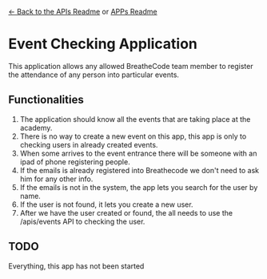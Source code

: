 [<- Back to the APIs Readme](../docs/README.md) or [APPs Readme](../README.md)

# Event Checking Application

This application allows any allowed BreatheCode team member to register the attendance
of any person into particular events.

## Functionalities
1. The application should know all the events that are taking place at the academy.
2. There is no way to create a new event on this app, this app is only to checking users in already created events.
3. When some arrives to the event entrance there will be someone with an ipad of phone registering people.
4. If the emails is already registered into Breathecode we don't need to ask him for any other info.
5. If the emails is not in the system, the app lets you search for the user by name.
6. If the user is not found, it lets you create a new user.
7. After we have the user created or found, the all needs to use the /apis/events API to checking the user.

## TODO

Everything, this app has not been started